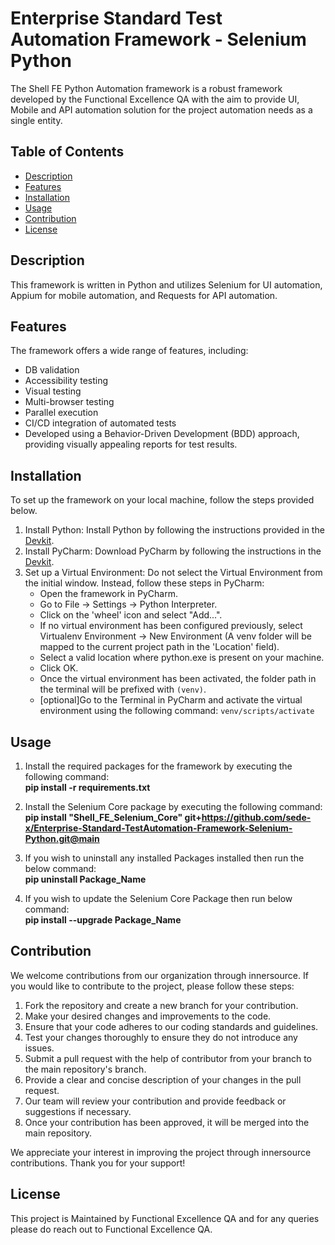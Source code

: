 # Enterprise Standard Test Automation Framework - Selenium Python

The Shell FE Python Automation framework is a robust framework developed by the Functional Excellence QA with the aim to provide UI, Mobile and API automation solution for the project automation needs as a single entity.

## Table of Contents

- [Description](#description)
- [Features](#features)
- [Installation](#installation)
- [Usage](#usage)
- [Contribution](#contribution)
- [License](#license)

## Description

This framework is written in Python and utilizes Selenium for UI automation, Appium for mobile automation, and Requests for API automation.

## Features

The framework offers a wide range of features, including:
   - DB validation
   - Accessibility testing
   - Visual testing
   - Multi-browser testing
   - Parallel execution
   - CI/CD integration of automated tests
   - Developed using a Behavior-Driven Development (BDD) approach, providing visually appealing reports for test results.

## Installation

To set up the framework on your local machine, follow the steps provided below.

1. Install Python: Install Python by following the instructions provided in the [Devkit](https://devkit.shell.com/content/tools/devrights).
2. Install PyCharm: Download PyCharm by following the instructions in the [Devkit](https://devkit.shell.com/content/tools/devrights).
3. Set up a Virtual Environment: Do not select the Virtual Environment from the initial window. Instead, follow these steps in PyCharm:
   - Open the framework in PyCharm.
   - Go to File -> Settings -> Python Interpreter.
   - Click on the 'wheel' icon and select "Add...".
   - If no virtual environment has been configured previously, select Virtualenv Environment -> New Environment (A venv folder will be mapped to the current project path in the 'Location' field).
   - Select a valid location where python.exe is present on your machine.
   - Click OK.
   - Once the virtual environment has been activated, the folder path in the terminal will be prefixed with `(venv)`.
   - [optional]Go to the Terminal in PyCharm and activate the virtual environment using the following command: `venv/scripts/activate`
   

## Usage

1. Install the required packages for the framework by executing the following command:  
    **pip install -r requirements.txt**

2. Install the Selenium Core package by executing the following command:  
    **pip install "Shell_FE_Selenium_Core" git+https://github.com/sede-x/Enterprise-Standard-TestAutomation-Framework-Selenium-Python.git@main**
   
3. If you wish to uninstall any installed Packages installed then run the below command:  
    **pip uninstall Package_Name**
   
4. If you wish to update the Selenium Core Package then run below command:  
   **pip install --upgrade Package_Name**
    

## Contribution

We welcome contributions from our organization through innersource. If you would like to contribute to the project, please follow these steps:

1. Fork the repository and create a new branch for your contribution.
2. Make your desired changes and improvements to the code.
3. Ensure that your code adheres to our coding standards and guidelines.
4. Test your changes thoroughly to ensure they do not introduce any issues.
5. Submit a pull request with the help of contributor from your branch to the main repository's branch.
6. Provide a clear and concise description of your changes in the pull request.
7. Our team will review your contribution and provide feedback or suggestions if necessary.
8. Once your contribution has been approved, it will be merged into the main repository.

We appreciate your interest in improving the project through innersource contributions. Thank you for your support!

## License

This project is Maintained by Functional Excellence QA and for any queries please do reach out to Functional Excellence QA.
